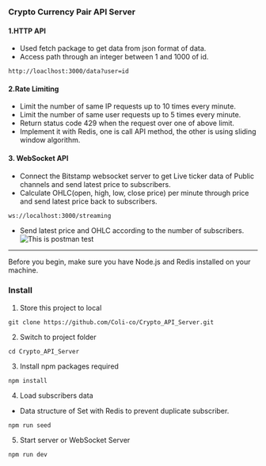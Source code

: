 ### Crypto Currency Pair API Server

#### 1.HTTP API

- Used fetch package to get data from json format of data.
- Access path through an integer between 1 and 1000 of id.

```
http://loaclhost:3000/data?user=id
```

#### 2.Rate Limiting

- Limit the number of same IP requests up to 10 times every minute.
- Limit the number of same user requests up to 5 times every minute.
- Return status code 429 when the request over one of above limit.
- Implement it with Redis, one is call API method, the other is using sliding window algorithm.

#### 3. WebSocket API

- Connect the Bitstamp websocket server to get Live ticker data of Public channels and send latest price to subscribers.
- Calculate OHLC(open, high, low, close price) per minute through price and send latest price back to subscribers.

```
ws://localhost:3000/streaming
```

- Send latest price and OHLC according to the number of subscribers.
  ![This is postman test](https://colicontainer.s3.ap-northeast-1.amazonaws.com/firstFolder/Crypto_API_Server.gif)

---

Before you begin, make sure you have Node.js and Redis installed on your machine.

### Install

1. Store this project to local

```
git clone https://github.com/Coli-co/Crypto_API_Server.git
```

2. Switch to project folder

```
cd Crypto_API_Server
```

3. Install npm packages required

```
npm install
```

4. Load subscribers data

- Data structure of Set with Redis to prevent duplicate subscriber.

```
npm run seed
```

5. Start server or WebSocket Server

```
npm run dev
```
